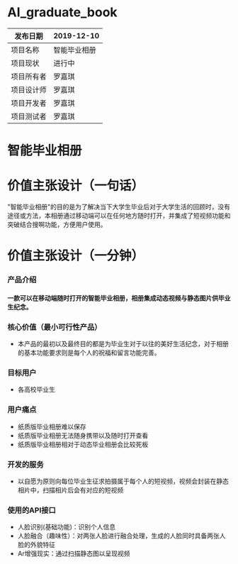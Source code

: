 # AI_graduate_book

| 发布日期   | 2019-12-10     |
| ---------- | -------------- |
| 项目名称   | 智能毕业相册 |
| 项目现状   | 进行中         |
| 项目所有者 | 罗嘉琪         |
| 项目设计师 | 罗嘉琪         |
| 项目开发者 | 罗嘉琪         |
| 项目测试者 | 罗嘉琪         |

# 智能毕业相册

# 价值主张设计（一句话）
"智能毕业相册"的目的是为了解决当下大学生毕业后对于大学生活的回顾时，没有途径或方法，本相册通过移动端可以在任何地方随时打开，并集成了短视频功能和突破结合搜啊功能，方便用户使用。
# 价值主张设计（一分钟）

### 产品介绍
#### 一款可以在移动端随时打开的智能毕业相册，相册集成动态视频与静态图片供毕业生纪念。

### 核心价值（最小可行性产品）
- 本产品的最初以及最终目的都是为毕业生对于以往的美好生活纪念，对于相册的基本功能要求则是每个人的祝福和留言功能完善。

### 目标用户
- 各高校毕业生

### 用户痛点
- 纸质版毕业相册难以保存
- 纸质版毕业相册无法随身携带以及随时打开查看
- 纸质版毕业相册相对于动态毕业相册会比较死板

### 开发的服务
- 以自愿为原则向每位毕业生征求拍摄属于每个人的短视频，视频会封装在静态相片中，扫描相片后会有对应的短视频

### 使用的API接口
- 人脸识别(基础功能)：识别个人信息
- 人脸融合（趣味性）：对两张人脸进行融合处理，生成的人脸同时具备两张人脸的外貌特征
- Ar增强现实：通过扫描静态图以呈现视频
